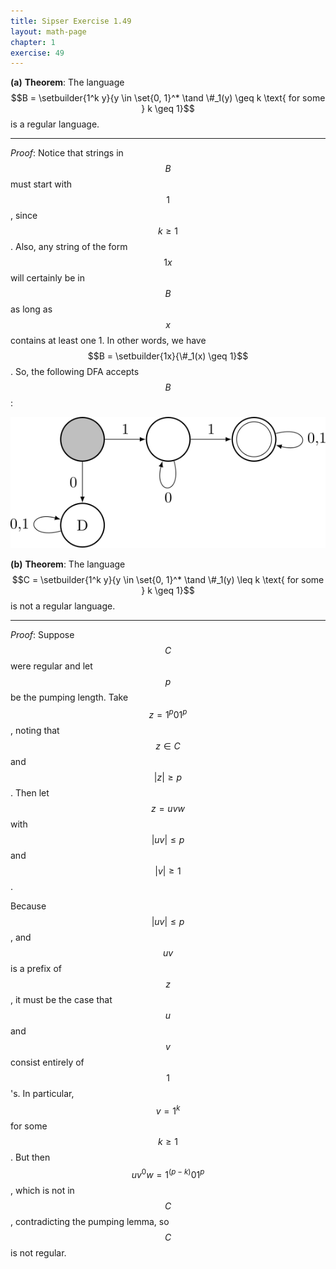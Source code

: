 ```yaml
---
title: Sipser Exercise 1.49
layout: math-page
chapter: 1
exercise: 49
---
```




**(a)** **Theorem**: The language $$B = \setbuilder{1^k y}{y \in \set{0, 1}^* \tand \#_1(y) \geq k \text{ for some } k \geq 1}$$ is a regular language.

----

*Proof*:
Notice that strings in $$B$$ must start with $$1$$, since $$k \geq 1$$.
Also, any string of the form $$1x$$ will certainly be in $$B$$ as long as $$x$$ contains at least one 1.
In other words, we have $$B = \setbuilder{1x}{\#_1(x) \geq 1}$$.
So, the following DFA accepts $$B$$:

<div class="math-figure"><img src="/img/math_solutions/sipser/e1-49_1.svg" width="550"/></div>



**(b)** **Theorem**: The language $$C = \setbuilder{1^k y}{y \in \set{0, 1}^* \tand \#_1(y) \leq k \text{ for some } k \geq 1}$$ is not a regular language.

----

*Proof*:
Suppose $$C$$ were regular and let $$p$$ be the pumping length.
Take $$z = 1^p 0 1^p$$, noting that $$z \in C$$ and $$|z| \geq p$$.
Then let $$z = uvw$$ with $$|uv| \leq p$$ and $$|v| \geq 1$$.



Because $$|uv| \leq p$$, and $$uv$$ is a prefix of $$z$$, it must be the case that $$u$$ and $$v$$ consist entirely of $$1$$'s.
In particular, $$v = 1^k$$ for some $$k \geq 1$$.
But then $$u v^0 w = 1^{(p-k)} 0 1^p$$, which is not in $$C$$, contradicting the pumping lemma, so $$C$$ is not regular.
